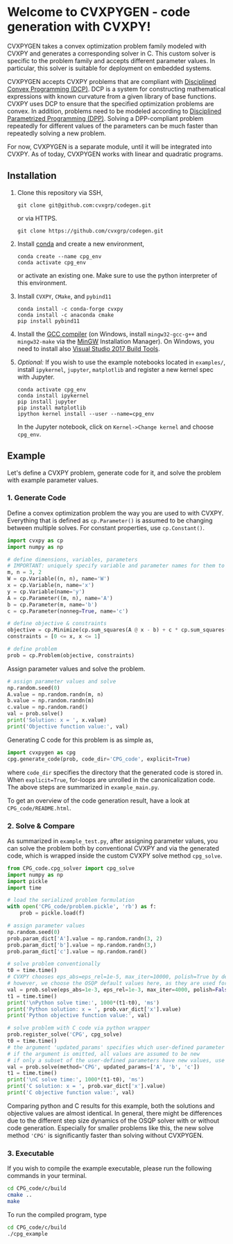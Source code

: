 
# Welcome to CVXPYGEN - code generation with CVXPY!

CVXPYGEN takes a convex optimization problem family modeled with CVXPY and generates a corresponding solver in C.
This custom solver is specific to the problem family and accepts different parameter values.
In particular, this solver is suitable for deployment on embedded systems.

CVXPYGEN accepts CVXPY problems that are compliant with [Disciplined Convex Programming (DCP)](https://www.cvxpy.org/tutorial/dcp/index.html).
DCP is a system for constructing mathematical expressions with known curvature from a given library of base functions. 
CVXPY uses DCP to ensure that the specified optimization problems are convex.
In addition, problems need to be modeled according to [Disciplined Parametrized Programming (DPP)](https://www.cvxpy.org/tutorial/advanced/index.html#disciplined-parametrized-programming).
Solving a DPP-compliant problem repeatedly for different values of the parameters can be much faster than repeatedly solving a new problem.

For now, CVXPYGEN is a separate module, until it will be integrated into CVXPY.
As of today, CVXPYGEN works with linear and quadratic programs.

## Installation

1. Clone this repository via SSH,
    ```
    git clone git@github.com:cvxgrp/codegen.git
    ```
   or via HTTPS.
    ```
    git clone https://github.com/cvxgrp/codegen.git
    ```


2. Install [conda](https://docs.conda.io/en/latest/) and create a new environment,
    ```
    conda create --name cpg_env
    conda activate cpg_env
    ```
    or activate an existing one. Make sure to use the python interpreter of this environment.
   

3. Install ``CVXPY``, ``CMake``, and ``pybind11``
    ```
   conda install -c conda-forge cvxpy
   conda install -c anaconda cmake
   pip install pybind11
   ```
   
4. Install the [GCC compiler](https://gcc.gnu.org) (on Windows, install
``mingw32-gcc-g++`` and ``mingw32-make`` via the [MinGW](https://sourceforge.net/projects/mingw/) Installation Manager).
On Windows, you need to install also [Visual Studio 2017 Build Tools](https://download.visualstudio.microsoft.com/download/pr/3e542575-929e-4297-b6c6-bef34d0ee648/639c868e1219c651793aff537a1d3b77/vs_buildtools.exe).
   
5. *Optional:* If you wish to use the example notebooks located in ``examples/``, install ``ipykernel``, ``jupyter``, ``matplotlib`` and register a new kernel spec with Jupyter.
    ```
   conda activate cpg_env
   conda install ipykernel
   pip install jupyter
   pip install matplotlib
   ipython kernel install --user --name=cpg_env
   ```
   In the Jupyter notebook, click on ``Kernel->Change kernel`` and choose ``cpg_env``.
    
## Example

Let's define a CVXPY problem, generate code for it, and solve the problem with example parameter values.

### 1. Generate Code

Define a convex optimization problem the way you are used to with CVXPY.
Everything that is defined as ``cp.Parameter()`` is assumed to be changing between multiple solves.
For constant properties, use ``cp.Constant()``.

```python
import cvxpy as cp
import numpy as np

# define dimensions, variables, parameters
# IMPORTANT: uniquely specify variable and parameter names for them to be recognized in the generated C code
m, n = 3, 2
W = cp.Variable((n, n), name='W')
x = cp.Variable(n, name='x')
y = cp.Variable(name='y')
A = cp.Parameter((m, n), name='A')
b = cp.Parameter(m, name='b')
c = cp.Parameter(nonneg=True, name='c')

# define objective & constraints
objective = cp.Minimize(cp.sum_squares(A @ x - b) + c * cp.sum_squares(x) + cp.sum_squares(y) + cp.sum_squares(W))
constraints = [0 <= x, x <= 1]

# define problem
prob = cp.Problem(objective, constraints)
```

Assign parameter values and solve the problem.

```python
# assign parameter values and solve
np.random.seed(0)
A.value = np.random.randn(m, n)
b.value = np.random.randn(m)
c.value = np.random.rand()
val = prob.solve()
print('Solution: x = ', x.value)
print('Objective function value:', val)
```

Generating C code for this problem is as simple as,

```python
import cvxpygen as cpg
cpg.generate_code(prob, code_dir='CPG_code', explicit=True)
```

where ``code_dir`` specifies the directory that the generated code is stored in.
When ``explicit=True``, for-loops are unrolled in the canonicalization code.
The above steps are summarized in ``example_main.py``.

To get an overview of the code generation result, have a look at `CPG_code/README.html`.

### 2. Solve & Compare

As summarized in ``example_test.py``, after assigning parameter values, you can solve the problem both by conventional CVXPY and via the generated code, which is wrapped inside the custom CVXPY solve method ``cpg_solve``.

```python
from CPG_code.cpg_solver import cpg_solve
import numpy as np
import pickle
import time

# load the serialized problem formulation
with open('CPG_code/problem.pickle', 'rb') as f:
    prob = pickle.load(f)

# assign parameter values
np.random.seed(0)
prob.param_dict['A'].value = np.random.randn(3, 2)
prob.param_dict['b'].value = np.random.randn(3,)
prob.param_dict['c'].value = np.random.rand()

# solve problem conventionally
t0 = time.time()
# CVXPY chooses eps_abs=eps_rel=1e-5, max_iter=10000, polish=True by default,
# however, we choose the OSQP default values here, as they are used for code generation as well
val = prob.solve(eps_abs=1e-3, eps_rel=1e-3, max_iter=4000, polish=False)
t1 = time.time()
print('\nPython solve time:', 1000*(t1-t0), 'ms')
print('Python solution: x = ', prob.var_dict['x'].value)
print('Python objective function value:', val)

# solve problem with C code via python wrapper
prob.register_solve('CPG', cpg_solve)
t0 = time.time()
# the argument 'updated_params' specifies which user-defined parameter values are new
# if the argument is omitted, all values are assumed to be new
# if only a subset of the user-defined parameters have new values, use this argument to speed up the solver
val = prob.solve(method='CPG', updated_params=['A', 'b', 'c'])
t1 = time.time()
print('\nC solve time:', 1000*(t1-t0), 'ms')
print('C solution: x = ', prob.var_dict['x'].value)
print('C objective function value:', val)
```

Comparing python and C results for this example, both the solutions and objective values are almost identical.
In general, there might be differences due to the different step size dynamics of the OSQP solver with or without code generation. 
Especially for smaller problems like this, the new solve method ``'CPG'`` is significantly faster than solving without CVXPYGEN.

### 3. Executable

If you wish to compile the example executable, please run the following commands in your terminal.

```bash
cd CPG_code/c/build
cmake ..
make
```

To run the compiled program, type

```bash
cd CPG_code/c/build
./cpg_example
```
